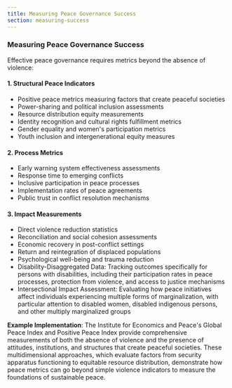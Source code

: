 ```yaml
---
title: Measuring Peace Governance Success
section: measuring-success
---
```


### Measuring Peace Governance Success

Effective peace governance requires metrics beyond the absence of violence:

#### 1. Structural Peace Indicators
- Positive peace metrics measuring factors that create peaceful societies
- Power-sharing and political inclusion assessments
- Resource distribution equity measurements
- Identity recognition and cultural rights fulfillment metrics
- Gender equality and women's participation metrics
- Youth inclusion and intergenerational equity measures

#### 2. Process Metrics
- Early warning system effectiveness assessments
- Response time to emerging conflicts
- Inclusive participation in peace processes
- Implementation rates of peace agreements
- Public trust in conflict resolution mechanisms

#### 3. Impact Measurements
- Direct violence reduction statistics
- Reconciliation and social cohesion assessments
- Economic recovery in post-conflict settings
- Return and reintegration of displaced populations
- Psychological well-being and trauma reduction
- Disability-Disaggregated Data: Tracking outcomes specifically for persons with disabilities, including their participation rates in peace processes, protection from violence, and access to justice mechanisms
- Intersectional Impact Assessment: Evaluating how peace initiatives affect individuals experiencing multiple forms of marginalization, with particular attention to disabled women, disabled indigenous persons, and other multiply marginalized groups

**Example Implementation**: The Institute for Economics and Peace's Global Peace Index and Positive Peace Index provide comprehensive measurements of both the absence of violence and the presence of attitudes, institutions, and structures that create peaceful societies. These multidimensional approaches, which evaluate factors from security apparatus functioning to equitable resource distribution, demonstrate how peace metrics can go beyond simple violence indicators to measure the foundations of sustainable peace.
